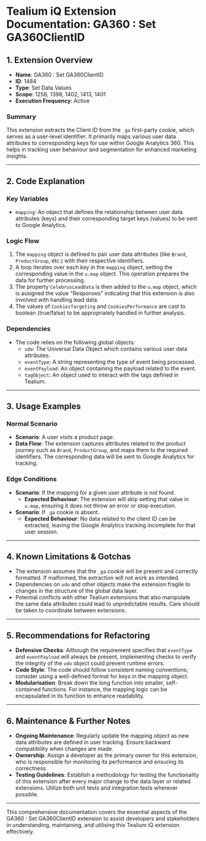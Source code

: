 # Tealium iQ Extension Documentation: GA360 : Set GA360ClientID

## 1. Extension Overview
- **Name**: GA360 : Set GA360ClientID
- **ID**: 1484
- **Type**: Set Data Values
- **Scope**: 1258, 1398, 1402, 1413, 1401
- **Execution Frequency**: Active

### Summary
This extension extracts the Client ID from the `_ga` first-party cookie, which serves as a user-level identifier. It primarily maps various user data attributes to corresponding keys for use within Google Analytics 360. This helps in tracking user behaviour and segmentation for enhanced marketing insights.

---

## 2. Code Explanation

### Key Variables
- `mapping`: An object that defines the relationship between user data attributes (keys) and their corresponding target keys (values) to be sent to Google Analytics. 

### Logic Flow
1. The `mapping` object is defined to pair user data attributes (like `Brand`, `ProductGroup`, etc.) with their respective identifiers.
2. A loop iterates over each key in the `mapping` object, setting the corresponding value in the `u.map` object. This operation prepares the data for further processing.
3. The property `CelebrusLeadData` is then added to the `u.map` object, which is assigned the value "Responses" indicating that this extension is also involved with handling lead data.
4. The values of `CookiesTargeting` and `CookiesPerformance` are cast to boolean (true/false) to be appropriately handled in further analysis.

### Dependencies
- The code relies on the following global objects:
  - `udo`: The Universal Data Object which contains various user data attributes.
  - `eventType`: A string representing the type of event being processed.
  - `eventPayload`: An object containing the payload related to the event.
  - `tagObject`: An object used to interact with the tags defined in Tealium.

---

## 3. Usage Examples

### Normal Scenario
- **Scenario**: A user visits a product page.
- **Data Flow**: The extension captures attributes related to the product journey such as `Brand`, `ProductGroup`, and maps them to the required identifiers. The corresponding data will be sent to Google Analytics for tracking.

### Edge Conditions
- **Scenario**: If the mapping for a given user attribute is not found.
    - **Expected Behaviour**: The extension will skip setting that value in `u.map`, ensuring it does not throw an error or stop execution.
- **Scenario**: If `_ga` cookie is absent.
    - **Expected Behaviour**: No data related to the client ID can be extracted, leaving the Google Analytics tracking incomplete for that user session.

---

## 4. Known Limitations & Gotchas
- The extension assumes that the `_ga` cookie will be present and correctly formatted. If malformed, the extraction will not work as intended.
- Dependencies on `udo` and other objects make the extension fragile to changes in the structure of the global data layer.
- Potential conflicts with other Tealium extensions that also manipulate the same data attributes could lead to unpredictable results. Care should be taken to coordinate between extensions.

---

## 5. Recommendations for Refactoring
- **Defensive Checks**: Although the requirement specifies that `eventType` and `eventPayload` will always be present, implementing checks to verify the integrity of the `udo` object could prevent runtime errors.
- **Code Style**: The code should follow consistent naming conventions; consider using a well-defined format for keys in the mapping object.
- **Modularisation**: Break down the long function into smaller, self-contained functions. For instance, the mapping logic can be encapsulated in its function to enhance readability.

---

## 6. Maintenance & Further Notes
- **Ongoing Maintenance**: Regularly update the mapping object as new data attributes are defined in user tracking. Ensure backward compatibility when changes are made.
- **Ownership**: Assign a developer as the primary owner for this extension, who is responsible for monitoring its performance and ensuring its correctness.
- **Testing Guidelines**: Establish a methodology for testing the functionality of this extension after every major change to the data layer or related extensions. Utilize both unit tests and integration tests wherever possible.

---

This comprehensive documentation covers the essential aspects of the GA360 : Set GA360ClientID extension to assist developers and stakeholders in understanding, maintaining, and utilising this Tealium iQ extension effectively.